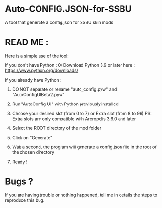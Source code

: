 # Auto-CONFIG.JSON-for-SSBU
A tool that generate a config.json for SSBU skin mods


# READ ME :

Here is a simple use of the tool:

If you don't have Python :
0) Download Python 3.9 or later here : https://www.python.org/downloads/

If you already have Python :
1) DO NOT separate or rename "auto_config.pyw" and "AutoConfigUIBeta2.pyw"

2) Run "AutoConfig UI" with Python previously installed

3) Choose your desired slot (from 0 to 7) or Extra slot (from 8 to 99)
	PS: Extra slots are only compatible with Arcropolis 3.6.0 and later

4) Select the ROOT directory of the mod folder

5) Click on "Generate"

6) Wait a second, the program will generate a config.json file in the root of the chosen directory

7) Ready !

# Bugs ?

If you are having trouble or nothing happened, tell me in details the steps to reproduce this bug.
